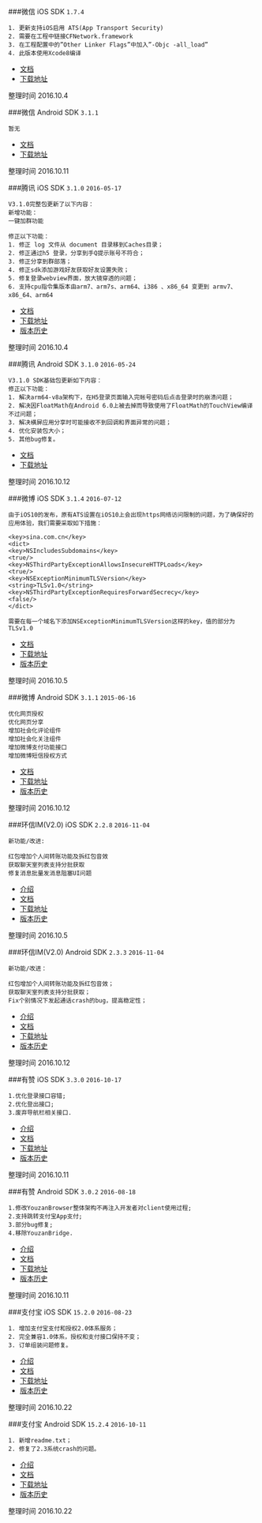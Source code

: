 


###微信 iOS SDK `1.7.4`
```
1. 更新支持iOS启用 ATS(App Transport Security)
2. 需要在工程中链接CFNetwork.framework
3. 在工程配置中的”Other Linker Flags”中加入”-Objc -all_load”
4. 此版本使用Xcode8编译
```
- [文档][wechat_ios_api]
- [下载地址][wechat_ios_download] 

整理时间 2016.10.4

###微信 Android SDK `3.1.1`
```
暂无
```
- [文档][wechat_android_api]
- [下载地址][wechat_android_download] 

整理时间 2016.10.11

###腾讯 iOS SDK `3.1.0` `2016-05-17`
```
V3.1.0完整包更新了以下内容：
新增功能：
一键加群功能

修正以下功能：
1. 修正 log 文件从 document 目录移到Caches目录；
2. 修正通过h5 登录，分享到手Q提示账号不符合；
3. 修正分享到群部落；
4. 修正sdk添加游戏好友获取好友设置失败；
5. 修复登录webview界面，放大镜穿透的问题；
6. 支持cpu指令集版本由arm7、arm7s、arm64、i386 、x86_64 变更到 armv7、x86_64、arm64
```

- [文档][qq_ios_api]
- [下载地址][qq_ios_download] 
- [版本历史][qq_ios_version]

整理时间 2016.10.4

###腾讯 Android SDK `3.1.0` `2016-05-24`
```
V3.1.0 SDK基础包更新如下内容：
修正以下功能：
1. 解决arm64-v8a架构下，在H5登录页面输入完帐号密码后点击登录时的崩溃问题；
2. 解决因FloatMath在Android 6.0上被去掉而导致使用了FloatMath的TouchView编译不过问题；
3. 解决横屏应用分享时可能接收不到回调和界面异常的问题；
4. 优化安装包大小；
5. 其他bug修复。
```

- [文档][qq_android_api]
- [下载地址][qq_android_download] 

整理时间 2016.10.12

###微博 iOS SDK `3.1.4` `2016-07-12`
```
由于iOS10的发布，原有ATS设置在iOS10上会出现https网络访问限制的问题，为了确保好的应用体验，我们需要采取如下措施：

<key>sina.com.cn</key>
<dict>
<key>NSIncludesSubdomains</key>
<true/>
<key>NSThirdPartyExceptionAllowsInsecureHTTPLoads</key>
<true/>
<key>NSExceptionMinimumTLSVersion</key>
<string>TLSv1.0</string>
<key>NSThirdPartyExceptionRequiresForwardSecrecy</key>
<false/>
</dict>

需要在每一个域名下添加NSExceptionMinimumTLSVersion这样的key，值的部分为TLSv1.0
```
- [文档][weibo_ios_api]
- [下载地址][weibo_ios_download] 
- [版本历史][weibo_ios_version]

整理时间 2016.10.5

###微博 Android SDK `3.1.1` `2015-06-16`
```
优化网页授权
优化网页分享
增加社会化评论组件
增加社会化关注组件
增加微博支付功能接口
增加微博短信授权方式
```
- [文档][weibo_android_api]
- [下载地址][weibo_android_download] 
- [版本历史][weibo_android_version]

整理时间 2016.10.12

###环信IM(V2.0) iOS SDK `2.2.8` `2016-11-04`
```
新功能/改进:

红包增加个人间转账功能及拆红包音效
获取聊天室列表支持分批获取
修复消息批量发消息阻塞UI问题
```
- [介绍][easemob_ios]
- [文档][easemob_ios_api]
- [下载地址][easemob_ios_download] 
- [版本历史][easemob_ios_version]

整理时间 2016.10.5

###环信IM(V2.0) Android SDK `2.3.3` `2016-11-04`
```
新功能/改进：

红包增加个人间转账功能及拆红包音效；
获取聊天室列表支持分批获取；
Fix个别情况下发起通话crash的bug，提高稳定性；
```
- [介绍][easemob_android]
- [文档][easemob_android_api]
- [下载地址][easemob_android_download] 
- [版本历史][easemob_android_version]

整理时间 2016.10.12

###有赞 iOS SDK `3.3.0` `2016-10-17`
```
1.优化登录接口容错;
2.优化登出接口;
3.废弃导航栏相关接口.
```
- [介绍][youzan_ios]
- [文档][youzan_ios_api]
- [下载地址][youzan_ios_download] 
- [版本历史][youzan_ios_version]

整理时间 2016.10.11

###有赞 Android SDK `3.0.2` `2016-08-18`
```
1.修改YouzanBrowser整体架构不再注入开发者对client使用过程;
2.支持跳转支付宝App支付;
3.部分bug修复;
4.移除YouzanBridge.
```
- [介绍][youzan_android]
- [文档][youzan_android_api]
- [下载地址][youzan_android_download] 
- [版本历史][youzan_android_version]

整理时间 2016.10.11

###支付宝 iOS SDK `15.2.0` `2016-08-23`
```
1. 增加支付宝支付和授权2.0体系服务；
2. 完全兼容1.0体系，授权和支付接口保持不变；
3. 订单组装问题修复。
```
- [介绍][alipay_ios]
- [文档][alipay_ios_api]
- [下载地址][alipay_ios_download] 
- [版本历史][alipay_ios_version]

整理时间 2016.10.22

###支付宝 Android SDK `15.2.4` `2016-10-11`
```
1. 新增readme.txt；
2. 修复了2.3系统crash的问题。
```
- [介绍][alipay_android]
- [文档][alipay_android_api]
- [下载地址][alipay_android_download] 
- [版本历史][alipay_android_version]

整理时间 2016.10.22



[wechat_ios_api]: https://open.weixin.qq.com/cgi-bin/showdocument?action=dir_list&t=resource/res_list&verify=1&id=1417694084&token=&lang=zh_CN
[wechat_ios_download]: https://open.weixin.qq.com/cgi-bin/showdocument?action=dir_list&t=resource/res_list&verify=1&id=open1419319164&token=&lang=zh_CN
[wechat_ios_version]: https://open.weixin.qq.com/cgi-bin/showdocument?action=dir_list&t=resource/res_list&verify=1&id=1417694084&token=&lang=zh_CN

[wechat_android_api]: https://open.weixin.qq.com/cgi-bin/showdocument?action=dir_list&t=resource/res_list&verify=1&id=1417751808&token=&lang=zh_CN
[wechat_android_download]: https://open.weixin.qq.com/cgi-bin/showdocument?action=dir_list&t=resource/res_list&verify=1&id=open1419319167&token=&lang=zh_CN
[wechat_android_version]: https://open.weixin.qq.com/cgi-bin/showdocument?action=dir_list&t=resource/res_list&verify=1&id=1417751808&token=&lang=zh_CN

[qq_ios_api]: http://wiki.open.qq.com/wiki/IOS_API%E8%B0%83%E7%94%A8%E8%AF%B4%E6%98%8E
[qq_ios_download]: http://wiki.open.qq.com/wiki/mobile/SDK%E4%B8%8B%E8%BD%BD
[qq_ios_version]: http://wiki.open.qq.com/wiki/IOS_API%E8%B0%83%E7%94%A8%E8%AF%B4%E6%98%8E

[qq_android_api]: http://wiki.open.qq.com/wiki/%E5%88%9B%E5%BB%BA%E5%B9%B6%E9%85%8D%E7%BD%AE%E5%B7%A5%E7%A8%8B
[qq_android_download]: http://wiki.open.qq.com/wiki/mobile/SDK%E4%B8%8B%E8%BD%BD
[qq_android_version]: http://wiki.open.qq.com/wiki/%E5%88%9B%E5%BB%BA%E5%B9%B6%E9%85%8D%E7%BD%AE%E5%B7%A5%E7%A8%8B

[weibo_ios_api]: http://open.weibo.com/wiki/IOS_SDK
[weibo_ios_download]: https://github.com/sinaweibosdk/weibo_ios_sdk
[weibo_ios_version]: https://github.com/sinaweibosdk/weibo_ios_sdk

[weibo_android_api]: http://open.weibo.com/wiki/Android_SDK%E8%AF%B4%E6%98%8E%E6%96%87%E6%A1%A3
[weibo_android_download]: https://github.com/sinaweibosdk/weibo_android_sdk
[weibo_android_version]: https://github.com/sinaweibosdk/weibo_android_sdk

[easemob_ios]: http://docs.easemob.com/start/start
[easemob_ios_api]: http://docs.easemob.com/start/300iosclientintegration/10prepareforsdkimport
[easemob_ios_download]: http://www.easemob.com/download/im
[easemob_ios_version]: http://docs.easemob.com/start/300iosclientintegration/110release_note

[easemob_android]: http://docs.easemob.com/start/start
[easemob_android_api]: http://docs.easemob.com/start/200androidcleintintegration/10androidsdkimport
[easemob_android_download]: http://www.easemob.com/download/im
[easemob_android_version]: http://docs.easemob.com/start/200androidcleintintegration/160androidreleasenote

[youzan_ios]: http://open.youzan.com/sdk/doc#415
[youzan_ios_api]: http://open.youzan.com/sdk/doc#20
[youzan_ios_download]: http://open.youzan.com/sdk/doc#417
[youzan_ios_version]: http://open.youzan.com/sdk/doc#421

[youzan_android]: http://open.youzan.com/sdk/doc#415
[youzan_android_api]: http://open.youzan.com/sdk/doc#30
[youzan_android_download]: http://open.youzan.com/sdk/doc#417
[youzan_android_version]: http://open.youzan.com/sdk/doc#422

[alipay_ios]: https://doc.open.alipay.com/docs/doc.htm?spm=a219a.7629140.0.0.20pcDR&treeId=193&articleId=105051&docType=1
[alipay_ios_api]: https://doc.open.alipay.com/docs/doc.htm?spm=a219a.7629140.0.0.oIB0l5&treeId=193&articleId=105295&docType=1
[alipay_ios_download]: https://doc.open.alipay.com/doc2/detail.htm?treeId=54&articleId=104509&docType=1
[alipay_ios_version]: https://doc.open.alipay.com/doc2/detail.htm?treeId=54&articleId=104509&docType=1

[alipay_android]: https://doc.open.alipay.com/docs/doc.htm?spm=a219a.7629140.0.0.20pcDR&treeId=193&articleId=105051&docType=1
[alipay_android_api]: https://doc.open.alipay.com/docs/doc.htm?spm=a219a.7629140.0.0.3SIiTz&treeId=193&articleId=105296&docType=1
[alipay_android_download]: https://doc.open.alipay.com/doc2/detail.htm?treeId=54&articleId=104509&docType=1
[alipay_android_version]: https://doc.open.alipay.com/doc2/detail.htm?treeId=54&articleId=104509&docType=1
















